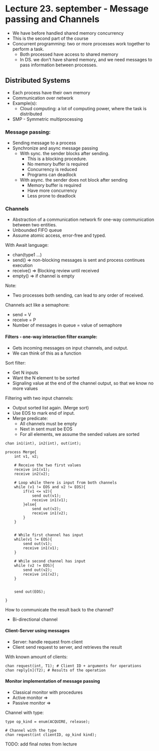 # Lecture 23. september - Message passing and Channels 

- We have before handled shared memory concurrency
- This is the second part of the course
- Concurrent programming: two or more processes work together to perform a task. 
  - Both processed have access to shared memory
  - In DS. we don't have shared memory, and we need messages to pass information between processes. 


## Distributed Systems 

- Each process have their own memory
- Communication over network 
- Example(s):
  - Cloud computing: a lot of computing power, where the task is distributed
- SMP - Symmetric multiprocessing 


### Message passing: 

- Sending message to a process
- Synchronize and async message passing 
  - With sync. the sender blocks after sending.
    - This is a blocking procedure.
    - No memory buffer is required
    - Concurrency is reduced
    - Programs can deadlock
  - With async. the sender does not block after sending
    - Memory buffer  is required
    - Have more concurrency 
    - Less prone to deadlock 


### Channels 

- Abstraction of a communication network fir one-way communication between two entities. 
- Unbounded FIFO queue
- Assume atomic access, error-free and typed.

With Await language: 
- chan(type1 ...)
- send() => non-blocking messages is sent and process continues execution 
- receive() => Blocking review until received 
- empty() => if channel is empty

Note:
- Two processes both sending, can lead to any order of received. 


Channels act like a semaphore:
- send = V
- receive = P 
- Number of messages in queue = value of semaphore 



#### Filters - one-way interaction filter example: 
- Gets incoming messages on input channels, and output. 
- We can think of this as a function 
 
Sort filter: 
- Get N inputs 
- Want the N element to be sorted 
- Signaling value at the end of the channel output, so that we know no more values 

Filtering with two input channels: 
- Output sorted list again. (Merge sort)
- Use EOS to mark end of input. 
- Merge predicate:
  - All channels must be empty
  - Next in sent must be EOS
  - For all elements, we assume the sended values are sorted

```text
chan in1(int), in2(int), out(int);

process Merge{
    int v1, v2;

    # Receive the two first values
    receive in1(v1);
    receive in2(v2);

    # Loop while there is input from both channels 
    while (v1 != EOS and v2 != EOS){
        if(v1 <= v2){
            send out(v1);
            receive in1(v1);
        }else{
            send out(v2);
            receive in1(v2);
        }
    }


    # While first channel has input 
    while(v1 != EOS){
        send out(v1);
        receive in1(v1);
    }

    # While second channel has input 
    while (v2 != EOS){
        send out(v2);
        receive in1(v2);
    }


    send out(EOS);

}

```


How to communicate the result back to the channel?
- Bi-directional channel 


#### Client-Server using messages

- Server: handle request from client
- Client send request to server, and retrieves the result

With known amount of clients: 

```text
chan request(int, T1); # Client ID + arguments for operations 
chan reply[n](T2); # Results of the operation 
```


#### Monitor implementation of message passing 

- Classical monitor with procedures
- Active monitor => 
- Passive monitor => 

Channel with type:

```text
type op_kind = enum(ACQUIRE, release);

# Channel with the type
chan request(int clientID, op_kind kind);
```


TODO: add final notes from lecture 
